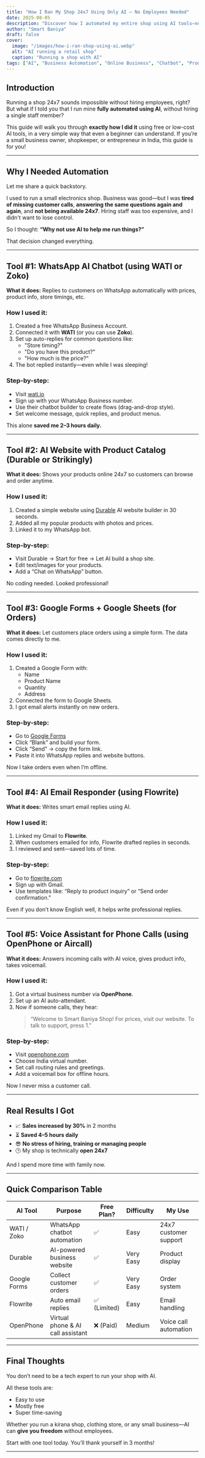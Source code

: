 ```yaml
---
title: "How I Ran My Shop 24x7 Using Only AI – No Employees Needed"
date: 2025-08-05
description: "Discover how I automated my entire shop using AI tools—no staff needed! Learn the exact steps, tools, and setup I used to run a business non-stop."
author: "Smart Baniya"
draft: false
cover:
  image: "/images/how-i-ran-shop-using-ai.webp"
  alt: "AI running a retail shop"
  caption: "Running a shop with AI"
tags: ["AI", "Business Automation", "Online Business", "Chatbot", "Productivity Tools"]
---
```


## Introduction

Running a shop 24x7 sounds impossible without hiring employees, right? But what if I told you that I run mine **fully automated using AI**, without hiring a single staff member?

This guide will walk you through **exactly how I did it** using free or low-cost AI tools, in a very simple way that even a beginner can understand. If you’re a small business owner, shopkeeper, or entrepreneur in India, this guide is for you!

---

## Why I Needed Automation

Let me share a quick backstory.

I used to run a small electronics shop. Business was good—but I was **tired of missing customer calls**, **answering the same questions again and again**, and **not being available 24x7**. Hiring staff was too expensive, and I didn't want to lose control.

So I thought: **“Why not use AI to help me run things?”**

That decision changed everything.

---

## Tool #1: WhatsApp AI Chatbot (using WATI or Zoko)

**What it does:** Replies to customers on WhatsApp automatically with prices, product info, store timings, etc.

### How I used it:
1. Created a free WhatsApp Business Account.
2. Connected it with **WATI** (or you can use **Zoko**).
3. Set up auto-replies for common questions like:
   - "Store timing?"
   - "Do you have this product?"
   - "How much is the price?"
4. The bot replied instantly—even while I was sleeping!

### Step-by-step:
- Visit [wati.io](https://wati.io)
- Sign up with your WhatsApp Business number.
- Use their chatbot builder to create flows (drag-and-drop style).
- Set welcome message, quick replies, and product menus.

This alone **saved me 2–3 hours daily.**

---

## Tool #2: AI Website with Product Catalog (Durable or Strikingly)

**What it does:** Shows your products online 24x7 so customers can browse and order anytime.

### How I used it:
1. Created a simple website using [Durable](https://durable.co) AI website builder in 30 seconds.
2. Added all my popular products with photos and prices.
3. Linked it to my WhatsApp bot.

### Step-by-step:
- Visit Durable → Start for free → Let AI build a shop site.
- Edit text/images for your products.
- Add a “Chat on WhatsApp” button.

No coding needed. Looked professional!

---

## Tool #3: Google Forms + Google Sheets (for Orders)

**What it does:** Let customers place orders using a simple form. The data comes directly to me.

### How I used it:
1. Created a Google Form with:
   - Name
   - Product Name
   - Quantity
   - Address
2. Connected the form to Google Sheets.
3. I got email alerts instantly on new orders.

### Step-by-step:
- Go to [Google Forms](https://forms.google.com)
- Click “Blank” and build your form.
- Click “Send” → copy the form link.
- Paste it into WhatsApp replies and website buttons.

Now I take orders even when I’m offline.

---

## Tool #4: AI Email Responder (using Flowrite)

**What it does:** Writes smart email replies using AI.

### How I used it:
1. Linked my Gmail to **Flowrite**.
2. When customers emailed for info, Flowrite drafted replies in seconds.
3. I reviewed and sent—saved lots of time.

### Step-by-step:
- Go to [flowrite.com](https://www.flowrite.com)
- Sign up with Gmail.
- Use templates like: “Reply to product inquiry” or “Send order confirmation.”

Even if you don’t know English well, it helps write professional replies.

---

## Tool #5: Voice Assistant for Phone Calls (using OpenPhone or Aircall)

**What it does:** Answers incoming calls with AI voice, gives product info, takes voicemail.

### How I used it:
1. Got a virtual business number via **OpenPhone**.
2. Set up an AI auto-attendant.
3. Now if someone calls, they hear:
   > “Welcome to Smart Baniya Shop! For prices, visit our website. To talk to support, press 1.”

### Step-by-step:
- Visit [openphone.com](https://www.openphone.com)
- Choose India virtual number.
- Set call routing rules and greetings.
- Add a voicemail box for offline hours.

Now I never miss a customer call.

---

## Real Results I Got

- 📈 **Sales increased by 30%** in 2 months
- ⏳ **Saved 4–5 hours daily**
- 😎 **No stress of hiring, training or managing people**
- 🕒 My shop is technically **open 24x7**

And I spend more time with family now.

---

## Quick Comparison Table

| AI Tool           | Purpose                            | Free Plan? | Difficulty | My Use |
|-------------------|-------------------------------------|------------|------------|--------|
| WATI / Zoko       | WhatsApp chatbot automation         | ✅         | Easy       | 24x7 customer support |
| Durable           | AI-powered business website         | ✅         | Very Easy  | Product display |
| Google Forms      | Collect customer orders             | ✅         | Very Easy  | Order system |
| Flowrite          | Auto email replies                  | ✅ (Limited) | Easy     | Email handling |
| OpenPhone         | Virtual phone & AI call assistant   | ❌ (Paid)   | Medium     | Voice call automation |

---

## Final Thoughts

You don’t need to be a tech expert to run your shop with AI.

All these tools are:
- Easy to use
- Mostly free
- Super time-saving

Whether you run a kirana shop, clothing store, or any small business—AI can **give you freedom** without employees.

Start with one tool today. You’ll thank yourself in 3 months!

---